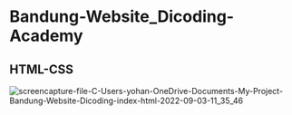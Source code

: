 # Bandung-Website_Dicoding-Academy
## HTML-CSS 
![screencapture-file-C-Users-yohan-OneDrive-Documents-My-Project-Bandung-Website-Dicoding-index-html-2022-09-03-11_35_46](https://user-images.githubusercontent.com/76932074/188256464-96bf73ec-a45b-4906-8d09-15c31a42da65.png)
